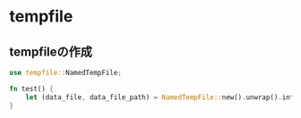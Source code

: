 # tempfile

## tempfileの作成

```rust
use tempfile::NamedTempFile;

fn test() {
    let (data_file, data_file_path) = NamedTempFile::new().unwrap().into_parts();
}
```
